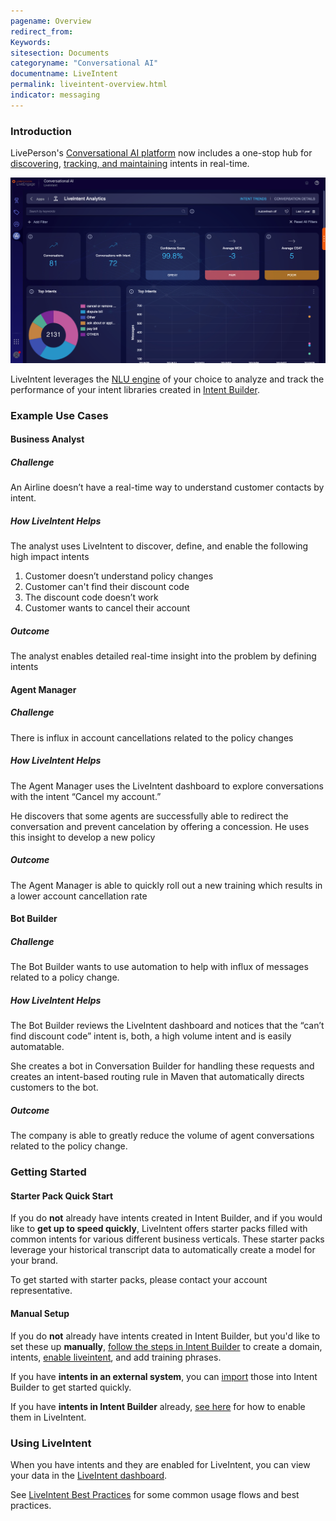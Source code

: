 ```yaml
---
pagename: Overview
redirect_from:
Keywords:
sitesection: Documents
categoryname: "Conversational AI"
documentname: LiveIntent
permalink: liveintent-overview.html
indicator: messaging
---
```


### Introduction

LivePerson's [Conversational AI platform](conversational-ai-platform-platform-overview.html) now includes a one-stop hub for [discovering](liveintent-best-practices.html#use-search-to-discover-new-intents), [tracking, and maintaining](liveintent-dashboard.html) intents in real-time.

<img class="fancyimage" style="width:750px" src="img/liveintent_dashboard_home.png">

LiveIntent leverages the [NLU engine](conversational-ai-platform-natural-language-understanding-nlu-engines.html) of your choice to analyze and track the performance of your intent libraries created in [Intent Builder](intent-builder-overview.html).

### Example Use Cases

#### Business Analyst

##### Challenge

An Airline doesn’t have a real-time way to understand customer contacts by intent. 

##### How LiveIntent Helps

The analyst uses LiveIntent to discover, define, and enable the following high impact intents

1. Customer doesn’t understand policy changes
2. Customer can't find their discount code
3. The discount code doesn’t work
4. Customer wants to cancel their account

##### Outcome

The analyst enables detailed real-time insight into the problem by defining intents

#### Agent Manager

##### Challenge
There is influx in account cancellations related to the policy changes

##### How LiveIntent Helps

The Agent Manager uses the LiveIntent dashboard to explore conversations with the intent “Cancel my account.” 

He discovers that some agents are successfully able to redirect the conversation and prevent cancelation by offering a concession. He uses this insight to develop a new policy

##### Outcome

The Agent Manager is able to quickly roll out a new training which results in a lower account cancellation rate

#### Bot Builder

##### Challenge

The Bot Builder wants to use automation to help with influx of messages related to a policy change.

##### How LiveIntent Helps

The Bot Builder reviews the LiveIntent dashboard and notices that the “can’t find discount code” intent is, both, a high volume intent and is easily automatable.

She creates a bot in Conversation Builder for handling these requests and creates an intent-based routing rule in Maven that automatically directs customers to the bot.

##### Outcome

The company is able to greatly reduce the volume of agent conversations related to the policy change.

### Getting Started

#### Starter Pack Quick Start

If you do **not** already have intents created in Intent Builder, and if you would like to **get up to speed quickly**, LiveIntent offers starter packs filled with common intents for various different business verticals. These starter packs leverage your historical transcript data to automatically create a model for your brand.

To get started with starter packs, please contact your account representative.

#### Manual Setup

If you do **not** already have intents created in Intent Builder, but you'd like to set these up **manually**, [follow the steps in Intent Builder](intent-builder-overview.html) to create a domain, intents, [enable liveintent](intent-builder-overview.html#liveintent), and add training phrases.

If you have **intents in an external system**, you can [import](intent-builder-overview.html#adding-a-domain) those into Intent Builder to get started quickly.

If you have **intents in Intent Builder** already, [see here](intent-builder-overview.html#liveintent) for how to enable them in LiveIntent.

### Using LiveIntent

When you have intents and they are enabled for LiveIntent, you can view your data in the [LiveIntent dashboard](liveintent-dashboard.html).

See [LiveIntent Best Practices](liveintent-best-practices.html) for some common usage flows and best practices.

